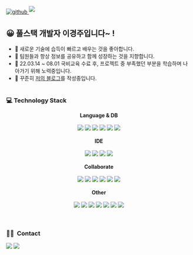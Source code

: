 <a href="https://github.com/j2h5" target="_blank">
  <img src=https://img.shields.io/badge/github-%2324292e.svg?&style=for-the-badge&logo=github&logoColor=white alt=github style="margin-bottom: 5px;" />
</a>
<a href="https://j2h5.tistory.com/" target="_blank">
  <img src=https://img.shields.io/badge/blog-%2324292e.svg?&style=for-the-badge&logo=blog&logoColor=white style="margin-bottom: 5px;" />
</a>

## 😀 풀스택 개발자 이경주입니다~ ! 

- 🔭 새로운 기술에 습득이 빠르고 배우는 것을 좋아합니다.
- 👯 팀원들과 항상 정보를 공유하고 함께 성장하는 것을 지향합니다.
- 🌱 22.03.14 ~ 08.01 국비교육 수료 후, 프로젝트 중 부족했던 부분을 학습하며 나아가기 위해 노력중입니다.
- 📝 꾸준히 [저의 블로그](https://j2h5.tistory.com/)를 작성중입니다.
<br/><br/>

### 💻 Technology Stack <br>

<div align="center">
<div align="center"><b>Language & DB</b></div><br/>
<img src="https://img.shields.io/badge/JAVA-007396?style=flat-square&logo=JAVA&logoColor=white"/>
<img src="https://img.shields.io/badge/HTML-E34F26?style=flat-square&logo=html5&logoColor=white"/>
<img src="https://img.shields.io/badge/CSS-1572B6?style=flat-square&logo=css3&logoColor=white"/>
<img src="https://img.shields.io/badge/JavaScript-F7DF1E?style=flat-square&logo=javascript&logoColor=white"/>
<img src="https://img.shields.io/badge/MySQL-4479A1?style=flat-square&logo=mysql&logoColor=white"/>
<img src="https://img.shields.io/badge/oracle-F80000?style=flat-square&logo=oracle&logoColor=white">
<br/><br/>
<div align="center"><b>IDE</b></div><br/>
<img src="https://img.shields.io/badge/VisualStudioCode-007ACC?style=flat-square&logo=visualstudiocode&logoColor=white"/>
<img src="https://img.shields.io/badge/VisualStudio-5C2D91?style=flat-square&logo=visualstudio&logoColor=white"/>
<img src="https://img.shields.io/badge/IntelliJ-000000?style=flat-square&logo=intellijidea&logoColor=white"/>
<img src="https://img.shields.io/badge/Eclipse-2C2255?style=flat-square&logo=Eclipseide&logoColor=white"/>
<br/><br/>
<div align="center"><b>Collaborate</b></div><br/>
<img src="https://img.shields.io/badge/Git-F05032?style=flat-square&logo=git&logoColor=white"/>
<img src="https://img.shields.io/badge/Github-181717?style=flat-square&logo=github&logoColor=white"/>
<img src="https://img.shields.io/badge/Notion-000000?style=flat-square&logo=notion&logoColor=white"/>
<img src="https://img.shields.io/badge/Slack-4A154B?style=flat-square&logo=slack&logoColor=white"/>
<img src="https://img.shields.io/badge/Figma-F24E1E?style=flat-square&logo=Figma&logoColor=white">
<img src="https://img.shields.io/badge/Trello-0052CC?style=flat-square&logo=Trello&logoColor=white">
<br/><br/>
<div align="center"><b>Other</b></div><br/>
  <img src="https://img.shields.io/badge/Spring-6DB33F?style=flat-square&logo=spring&logoColor=white"/>
  <img src="https://img.shields.io/badge/Spring_Boot-F2F4F9?style=flat-square&logo=spring-boot"/>
  <img src="https://img.shields.io/badge/React-61DAFB?style=flat-square&logo=React&logoColor=white"/>
<img src="https://img.shields.io/badge/AWS-232F3E?style=flat-square&logo=amazonaws&logoColor=white"/>
<img src="https://img.shields.io/badge/Postman-FF6C37?style=flat-square&logo=postman&logoColor=white"/>
<img src="https://img.shields.io/badge/MUI-007FFF?style=flat-square&logo=MUI&logoColor=white"/>
<img src="https://img.shields.io/badge/Bootstrap-7952B3?style=flat-square&logo=Bootstrap&logoColor=white"/>
</div><br/><br/> 

### 🤝🏻 &nbsp;Contact
<a href="mailto:oe5959@naver.com"><img src="https://img.shields.io/badge/-oe5959@naver.com-03C75A?style=flat&logo=Naver&logoColor=white"/></a>
<a href="https://instagram.com/jj2_h5"><img src="https://img.shields.io/badge/-@jj2h_5-E4405F?style=flat&logo=Instagram&logoColor=white"/></a>
